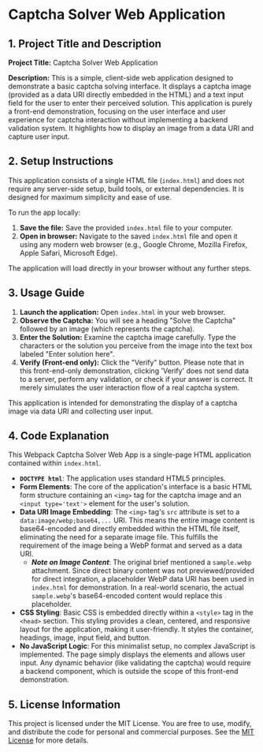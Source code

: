 # Captcha Solver Web Application

## 1. Project Title and Description

**Project Title:** Captcha Solver Web Application

**Description:** This is a simple, client-side web application designed to demonstrate a basic captcha solving interface. It displays a captcha image (provided as a data URI directly embedded in the HTML) and a text input field for the user to enter their perceived solution. This application is purely a front-end demonstration, focusing on the user interface and user experience for captcha interaction without implementing a backend validation system. It highlights how to display an image from a data URI and capture user input.

## 2. Setup Instructions

This application consists of a single HTML file (`index.html`) and does not require any server-side setup, build tools, or external dependencies. It is designed for maximum simplicity and ease of use.

To run the app locally:

1.  **Save the file:** Save the provided `index.html` file to your computer.
2.  **Open in browser:** Navigate to the saved `index.html` file and open it using any modern web browser (e.g., Google Chrome, Mozilla Firefox, Apple Safari, Microsoft Edge).

The application will load directly in your browser without any further steps.

## 3. Usage Guide

1.  **Launch the application:** Open `index.html` in your web browser.
2.  **Observe the Captcha:** You will see a heading "Solve the Captcha" followed by an image (which represents the captcha).
3.  **Enter the Solution:** Examine the captcha image carefully. Type the characters or the solution you perceive from the image into the text box labeled "Enter solution here".
4.  **Verify (Front-end only):** Click the "Verify" button. Please note that in this front-end-only demonstration, clicking 'Verify' does not send data to a server, perform any validation, or check if your answer is correct. It merely simulates the user interaction flow of a real captcha system.

This application is intended for demonstrating the display of a captcha image via data URI and collecting user input.

## 4. Code Explanation

This Webpack Captcha Solver Web App is a single-page HTML application contained within `index.html`.

-   **`DOCTYPE html`**: The application uses standard HTML5 principles.
-   **Form Elements**: The core of the application's interface is a basic HTML form structure containing an `<img>` tag for the captcha image and an `<input type='text'>` element for the user's solution.
-   **Data URI Image Embedding**: The `<img>` tag's `src` attribute is set to a `data:image/webp;base64,...` URI. This means the entire image content is base64-encoded and directly embedded within the HTML file itself, eliminating the need for a separate image file. This fulfills the requirement of the image being a WebP format and served as a data URI.
    *   **_Note on Image Content_**: The original brief mentioned a `sample.webp` attachment. Since direct binary content was not previewed/provided for direct integration, a placeholder WebP data URI has been used in `index.html` for demonstration. In a real-world scenario, the actual `sample.webp`'s base64-encoded content would replace this placeholder.
-   **CSS Styling**: Basic CSS is embedded directly within a `<style>` tag in the `<head>` section. This styling provides a clean, centered, and responsive layout for the application, making it user-friendly. It styles the container, headings, image, input field, and button.
-   **No JavaScript Logic**: For this minimalist setup, no complex JavaScript is implemented. The page simply displays the elements and allows user input. Any dynamic behavior (like validating the captcha) would require a backend component, which is outside the scope of this front-end demonstration.

## 5. License Information

This project is licensed under the MIT License. You are free to use, modify, and distribute the code for personal and commercial purposes. See the [MIT License](https://opensource.org/licenses/MIT) for more details.